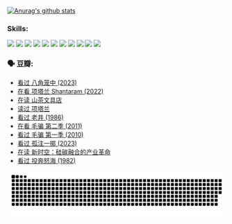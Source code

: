 
[![Anurag's github stats](https://github-readme-stats.vercel.app/api?username=w940853815)](https://github.com/anuraghazra/github-readme-stats)

### Skills:

<code><img height="32" src="https://cdn.jsdelivr.net/npm/simple-icons@v5/icons/python.svg"></code>
<code><img height="32" src="https://cdn.jsdelivr.net/npm/simple-icons@v5/icons/javascript.svg"></code>
<code><img height="32" src="https://cdn.jsdelivr.net/npm/simple-icons@v5/icons/django.svg"></code>
<code><img height="32" src="https://cdn.jsdelivr.net/npm/simple-icons@v5/icons/flask.svg"></code>
<code><img height="32" src="https://cdn.jsdelivr.net/npm/simple-icons@v5/icons/vuetify.svg"></code>
<code><img height="32" src="https://cdn.jsdelivr.net/npm/simple-icons@v5/icons/git.svg"></code>
<code><img height="32" src="https://cdn.jsdelivr.net/npm/simple-icons@v5/icons/docker.svg"></code>
<code><img height="32" src="https://cdn.jsdelivr.net/npm/simple-icons@v5/icons/postgresql.svg"></code>
<code><img height="32" src="https://cdn.jsdelivr.net/npm/simple-icons@v5/icons/elasticsearch.svg"></code>
<code><img height="32" src="https://cdn.jsdelivr.net/npm/simple-icons@v5/icons/macos.svg"></code>
<code><img height="32" src="https://cdn.jsdelivr.net/npm/simple-icons@v5/icons/linux.svg"></code>

### 🗣 豆瓣:

<!-- DOUBAN-ACTIVITIES:START -->
- [看过 八角笼中‎ (2023)](https://www.douban.com/people/136069238/status/4367541707/?_i=94376699)
- [在看 项塔兰 Shantaram‎ (2022)](https://www.douban.com/people/136069238/status/4365497032/?_i=94376699)
- [在读 山茶文具店](https://www.douban.com/people/136069238/status/4364620725/?_i=94376699)
- [读过 项塔兰](https://www.douban.com/people/136069238/status/4364620288/?_i=94376699)
- [看过 老井‎ (1986)](https://www.douban.com/people/136069238/status/4362366672/?_i=94376699)
- [在看 毛骗 第二季‎ (2011)](https://www.douban.com/people/136069238/status/4355752869/?_i=94376699)
- [看过 毛骗 第一季‎ (2010)](https://www.douban.com/people/136069238/status/4355752667/?_i=94376699)
- [看过 孤注一掷‎ (2023)](https://www.douban.com/people/136069238/status/4354774568/?_i=94376699)
- [在读 新时空：硅碳融合的产业革命](https://www.douban.com/people/136069238/status/4348545149/?_i=94376699)
- [看过 投奔怒海‎ (1982)](https://www.douban.com/people/136069238/status/4336696255/?_i=94376699)
<!-- DOUBAN-ACTIVITIES:END -->


![Snake animation](https://raw.githubusercontent.com/w940853815/w940853815/output/github-contribution-grid-snake.svg)

<!--
**w940853815/w940853815** is a ✨ _special_ ✨ repository because its `README.md` (this file) appears on your GitHub profile.

Here are some ideas to get you started:

- 🔭 I’m currently working on ...
- 🌱 I’m currently learning ...
- 👯 I’m looking to collaborate on ...
- 🤔 I’m looking for help with ...
- 💬 Ask me about ...
- 📫 How to reach me: ...
- 😄 Pronouns: ...
- ⚡ Fun fact: ...
-->
